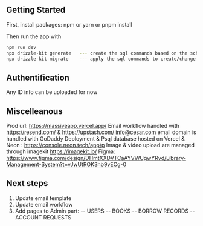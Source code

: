 ## Getting Started

First, install packages:
npm or yarn or pnpm install

Then run the app with

```bash
npm run dev
npx drizzle-kit generate   --- create the sql commands based on the schema
npx drizzle-kit migrate    --- apply the sql commands to create/change the db
```

## Authentification
Any ID info can be uploaded for now

## Miscelleanous
Prod url: https://massiveapp.vercel.app/
Email workflow handled with https://resend.com/ & https://upstash.com/
info@cesar.com email domain is handled with GoDaddy
Deployment & Psql database hosted on Vercel & Neon : https://console.neon.tech/app/p
Image & video upload are managed through imagekit https://imagekit.io/
Figma: https://www.figma.com/design/DHmtXXDVTCaAYVWUgwYRvd/Library-Management-System?t=vJwUtROK3hb9vECg-0

## Next steps
1. Update email template
2. Update email workflow
3. Add pages to Admin part:
-- USERS
-- BOOKS
-- BORROW RECORDS
-- ACCOUNT REQUESTS